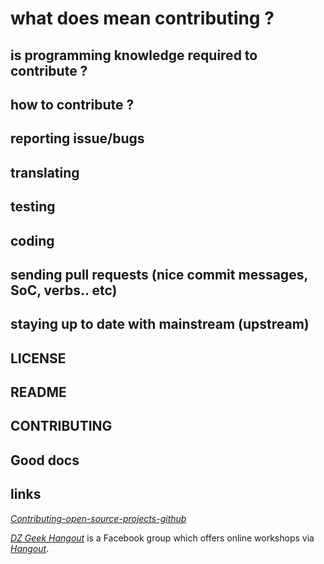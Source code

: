 # what does mean contributing ?
## is programming knowledge required to contribute ?
## how to contribute ?

## reporting issue/bugs
## translating
## testing
## coding
## sending pull requests (nice commit messages, SoC, verbs.. etc)

## staying up to date with mainstream (upstream)


## LICENSE
## README
## CONTRIBUTING
## Good docs


## links
[*Contributing-open-source-projects-github*](http://www.arabicgit.com/contributing-open-source-projects-github/) 

[*DZ Geek Hangout*](https://www.facebook.com/DZ-Geek-Hangout-823141617804622/) is a Facebook group which offers online workshops via  [*Hangout*](https://hangouts.google.com).
